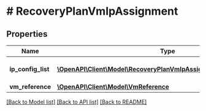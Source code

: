 # # RecoveryPlanVmIpAssignment

## Properties

Name | Type | Description | Notes
------------ | ------------- | ------------- | -------------
**ip_config_list** | [**\OpenAPI\Client\Model\RecoveryPlanVmIpAssignmentIpConfigListInner[]**](RecoveryPlanVmIpAssignmentIpConfigListInner.md) | List of IP configurations for a VM. |
**vm_reference** | [**\OpenAPI\Client\Model\VmReference**](VmReference.md) |  |

[[Back to Model list]](../../README.md#models) [[Back to API list]](../../README.md#endpoints) [[Back to README]](../../README.md)
